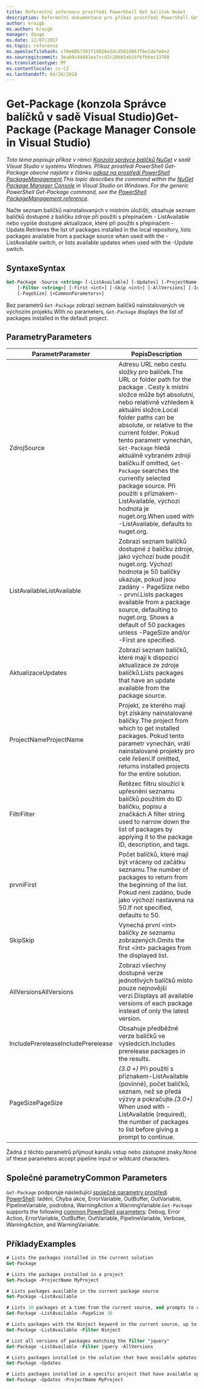 ```yaml
---
title: Referenční informace prostředí PowerShell Get balíček NuGet
description: Referenční dokumentace pro příkaz prostředí PowerShell Get-balíčku v konzole Správce balíčků NuGet v sadě Visual Studio.
author: kraigb
ms.author: kraigb
manager: douge
ms.date: 12/07/2017
ms.topic: reference
ms.openlocfilehash: c70e60b7391f19026e2dcd502d667fbe1da7e6e2
ms.sourcegitcommit: 3eab9c4dd41ea7ccd2c28bb5ab16f6fbbec13708
ms.translationtype: MT
ms.contentlocale: cs-CZ
ms.lasthandoff: 04/26/2018
---
```

# <a name="get-package-package-manager-console-in-visual-studio"></a><span data-ttu-id="93b11-103">Get-Package (konzola Správce balíčků v sadě Visual Studio)</span><span class="sxs-lookup"><span data-stu-id="93b11-103">Get-Package (Package Manager Console in Visual Studio)</span></span>

<span data-ttu-id="93b11-104">*Toto téma popisuje příkaz v rámci [Konzola správce balíčků NuGet](package-manager-console.md) v sadě Visual Studio v systému Windows. Příkaz prostředí PowerShell Get-Package obecné najdete v článku [odkaz na prostředí PowerShell PackageManagement](/powershell/module/packagemanagement/?view=powershell-6).*</span><span class="sxs-lookup"><span data-stu-id="93b11-104">*This topic describes the command within the [NuGet Package Manager Console](package-manager-console.md) in Visual Studio on Windows. For the generic PowerShell Get-Package command, see the [PowerShell PackageManagement reference](/powershell/module/packagemanagement/?view=powershell-6).*</span></span>

<span data-ttu-id="93b11-105">Načte seznam balíčků nainstalovaných v místním úložišti, obsahuje seznam balíčků dostupné z balíčku zdroje při použití s přepínačem - ListAvailable nebo vypíše dostupné aktualizace, které při použití s přepínačem - Update.</span><span class="sxs-lookup"><span data-stu-id="93b11-105">Retrieves the list of packages installed in the local repository, lists packages available from a package source when used with the -ListAvailable switch, or lists available updates when used with the -Update switch.</span></span>

## <a name="syntax"></a><span data-ttu-id="93b11-106">Syntaxe</span><span class="sxs-lookup"><span data-stu-id="93b11-106">Syntax</span></span>

```ps
Get-Package -Source <string> [-ListAvailable] [-Updates] [-ProjectName <string>]
    [-Filter <string>] [-First <int>] [-Skip <int>] [-AllVersions] [-IncludePrerelease]
    [-PageSize] [<CommonParameters>]
```

<span data-ttu-id="93b11-107">Bez parametrů `Get-Package` zobrazí seznam balíčků nainstalovaných ve výchozím projektu.</span><span class="sxs-lookup"><span data-stu-id="93b11-107">With no parameters, `Get-Package` displays the list of packages installed in the default project.</span></span>

## <a name="parameters"></a><span data-ttu-id="93b11-108">Parametry</span><span class="sxs-lookup"><span data-stu-id="93b11-108">Parameters</span></span>

| <span data-ttu-id="93b11-109">Parametr</span><span class="sxs-lookup"><span data-stu-id="93b11-109">Parameter</span></span> | <span data-ttu-id="93b11-110">Popis</span><span class="sxs-lookup"><span data-stu-id="93b11-110">Description</span></span> |
| --- | --- |
| <span data-ttu-id="93b11-111">Zdroj</span><span class="sxs-lookup"><span data-stu-id="93b11-111">Source</span></span> | <span data-ttu-id="93b11-112">Adresu URL nebo cestu složky pro balíček.</span><span class="sxs-lookup"><span data-stu-id="93b11-112">The URL or folder path for the package .</span></span> <span data-ttu-id="93b11-113">Cesty k místní složce může být absolutní, nebo relativně vzhledem k aktuální složce.</span><span class="sxs-lookup"><span data-stu-id="93b11-113">Local folder paths can be absolute, or relative to the current folder.</span></span> <span data-ttu-id="93b11-114">Pokud tento parametr vynechán, `Get-Package` hledá aktuálně vybraném zdroji balíčku.</span><span class="sxs-lookup"><span data-stu-id="93b11-114">If omitted, `Get-Package` searches the currently selected package source.</span></span> <span data-ttu-id="93b11-115">Při použití s příznakem-ListAvailable, výchozí hodnota je nuget.org.</span><span class="sxs-lookup"><span data-stu-id="93b11-115">When used with -ListAvailable, defaults to nuget.org.</span></span> |
| <span data-ttu-id="93b11-116">ListAvailable</span><span class="sxs-lookup"><span data-stu-id="93b11-116">ListAvailable</span></span> | <span data-ttu-id="93b11-117">Zobrazí seznam balíčků dostupné z balíčku zdroje, jako výchozí bude použit nuget.org. Výchozí hodnota je 50 balíčky ukazuje, pokud jsou zadány - PageSize nebo - první.</span><span class="sxs-lookup"><span data-stu-id="93b11-117">Lists packages available from a package source, defaulting to nuget.org. Shows a default of 50 packages unless -PageSize and/or -First are specified.</span></span> |
| <span data-ttu-id="93b11-118">Aktualizace</span><span class="sxs-lookup"><span data-stu-id="93b11-118">Updates</span></span> | <span data-ttu-id="93b11-119">Zobrazí seznam balíčků, které mají k dispozici aktualizace ze zdroje balíčků.</span><span class="sxs-lookup"><span data-stu-id="93b11-119">Lists packages that have an update available from the package source.</span></span> |
| <span data-ttu-id="93b11-120">ProjectName</span><span class="sxs-lookup"><span data-stu-id="93b11-120">ProjectName</span></span> | <span data-ttu-id="93b11-121">Projekt, ze kterého mají být získány nainstalované balíčky.</span><span class="sxs-lookup"><span data-stu-id="93b11-121">The project from which to get installed packages.</span></span> <span data-ttu-id="93b11-122">Pokud tento parametr vynechán, vrátí nainstalované projekty pro celé řešení.</span><span class="sxs-lookup"><span data-stu-id="93b11-122">If omitted, returns installed projects for the entire solution.</span></span> |
| <span data-ttu-id="93b11-123">Filtr</span><span class="sxs-lookup"><span data-stu-id="93b11-123">Filter</span></span> | <span data-ttu-id="93b11-124">Řetězec filtru sloužící k upřesnění seznamu balíčků použitím do ID balíčku, popisu a značkách.</span><span class="sxs-lookup"><span data-stu-id="93b11-124">A filter string used to narrow down the list of packages by applying it to the package ID, description, and tags.</span></span> |
| <span data-ttu-id="93b11-125">první</span><span class="sxs-lookup"><span data-stu-id="93b11-125">First</span></span> | <span data-ttu-id="93b11-126">Počet balíčků, které mají být vráceny od začátku seznamu.</span><span class="sxs-lookup"><span data-stu-id="93b11-126">The number of packages to return from the beginning of the list.</span></span> <span data-ttu-id="93b11-127">Pokud není zadáno, bude jako výchozí nastavena na 50.</span><span class="sxs-lookup"><span data-stu-id="93b11-127">If not specified, defaults to 50.</span></span> |
| <span data-ttu-id="93b11-128">Skip</span><span class="sxs-lookup"><span data-stu-id="93b11-128">Skip</span></span> | <span data-ttu-id="93b11-129">Vynechá první &lt;int&gt; balíčky ze seznamu zobrazených.</span><span class="sxs-lookup"><span data-stu-id="93b11-129">Omits the first &lt;int&gt; packages from the displayed list.</span></span>  |
| <span data-ttu-id="93b11-130">AllVersions</span><span class="sxs-lookup"><span data-stu-id="93b11-130">AllVersions</span></span> | <span data-ttu-id="93b11-131">Zobrazí všechny dostupné verze jednotlivých balíčků místo pouze nejnovější verzi.</span><span class="sxs-lookup"><span data-stu-id="93b11-131">Displays all available versions of each package instead of only the latest version.</span></span> |
| <span data-ttu-id="93b11-132">IncludePrerelease</span><span class="sxs-lookup"><span data-stu-id="93b11-132">IncludePrerelease</span></span> | <span data-ttu-id="93b11-133">Obsahuje předběžné verze balíčků ve výsledcích.</span><span class="sxs-lookup"><span data-stu-id="93b11-133">Includes prerelease packages in the results.</span></span> |
| <span data-ttu-id="93b11-134">PageSize</span><span class="sxs-lookup"><span data-stu-id="93b11-134">PageSize</span></span> | <span data-ttu-id="93b11-135">*(3.0 +)*  Při použití s příznakem-ListAvailable (povinné), počet balíčků, seznam, než se předá výzvy a pokračujte.</span><span class="sxs-lookup"><span data-stu-id="93b11-135">*(3.0+)* When used with -ListAvailable (required), the number of packages to list before giving a prompt to continue.</span></span> |

<span data-ttu-id="93b11-136">Žádná z těchto parametrů přijmout kanálu vstup nebo zástupné znaky.</span><span class="sxs-lookup"><span data-stu-id="93b11-136">None of these parameters accept pipeline input or wildcard characters.</span></span>

## <a name="common-parameters"></a><span data-ttu-id="93b11-137">Společné parametry</span><span class="sxs-lookup"><span data-stu-id="93b11-137">Common Parameters</span></span>

<span data-ttu-id="93b11-138">`Get-Package` podporuje následující [společné parametry prostředí PowerShell](http://go.microsoft.com/fwlink/?LinkID=113216): ladění, Chyba akce, ErrorVariable, OutBuffer, OutVariable, PipelineVariable, podrobná, WarningAction a WarningVariable.</span><span class="sxs-lookup"><span data-stu-id="93b11-138">`Get-Package` supports the following [common PowerShell parameters](http://go.microsoft.com/fwlink/?LinkID=113216): Debug, Error Action, ErrorVariable, OutBuffer, OutVariable, PipelineVariable, Verbose, WarningAction, and WarningVariable.</span></span>

## <a name="examples"></a><span data-ttu-id="93b11-139">Příklady</span><span class="sxs-lookup"><span data-stu-id="93b11-139">Examples</span></span>

```ps
# Lists the packages installed in the current solution
Get-Package

# Lists the packages installed in a project
Get-Package -ProjectName MyProject

# Lists packages available in the current package source
Get-Package -ListAvailable

# Lists 30 packages at a time from the current source, and prompts to continue if more are available
Get-Package -ListAvailable -PageSize 30

# Lists packages with the Ninject keyword in the current source, up to 50
Get-Package -ListAvailable -Filter Ninject

# List all versions of packages matching the filter "jquery"
Get-Package -ListAvailable -Filter jquery -AllVersions

# Lists packages installed in the solution that have available updates
Get-Package -Updates

# Lists packages installed in a specific project that have available updates
Get-Package -Updates -ProjectName MyProject
```
